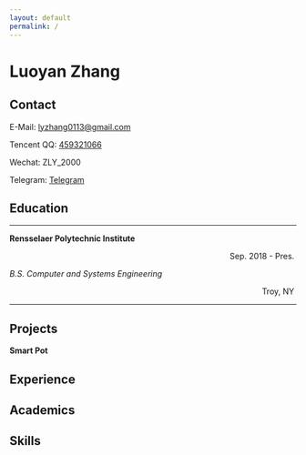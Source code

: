 ```yaml
---
layout: default
permalink: /
---
```


# Luoyan Zhang


## Contact
<i class="fas fa-envelope"></i> E-Mail: <lyzhang0113@gmail.com>

<i class="fab fa-qq"></i> Tencent QQ: [459321066](tencent://message/?uin=459321066&Site=400301.com&Menu=yes)

<i class="fab fa-weixin"></i> Wechat: ZLY_2000

<i class="fab fa-telegram-plane"></i> Telegram: [Telegram](https://t.me/lyzhang0113)

## Education
---

__Rensselaer Polytechnic Institute__

<div style="text-align:right">Sep. 2018 - Pres.&nbsp;</div>

*B.S. Computer and Systems Engineering*

<div style="text-align:right">Troy, NY&nbsp;</div>

---

## Projects
__Smart Pot__

## Experience

## Academics

## Skills



<script src="https://kit.fontawesome.com/c5f242997a.js" crossorigin="anonymous"></script>